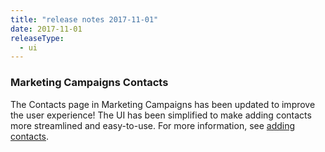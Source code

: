 ```yaml
---
title: "release notes 2017-11-01"
date: 2017-11-01
releaseType:
  - ui
---
```


###	Marketing Campaigns Contacts

The Contacts page in Marketing Campaigns has been updated to improve the user experience! The UI has been simplified to make adding contacts more streamlined and easy-to-use. For more information, see [adding contacts](/ui/managing-contacts/create-and-manage-contacts/).
